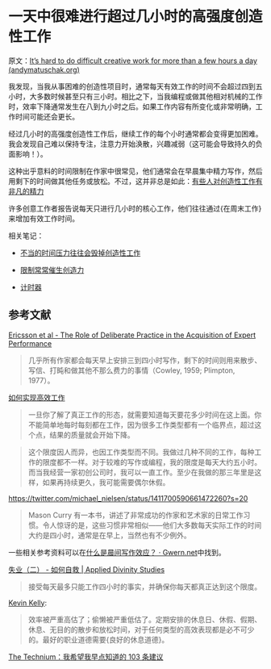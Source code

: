 # 一天中很难进行超过几小时的高强度创造性工作

原文：[It’s hard to do difficult creative work for more than a few hours a day (andymatuschak.org)](https://notes.andymatuschak.org/zEjyrAtUG7LbgKYWCBC1fpT)

我发现，当我从事困难的创造性项目时，通常每天有效工作的时间不会超过四到五小时，大多数时候甚至只有三小时。相比之下，当我编程或做其他相对机械的工作时，效率下降通常发生在八到九小时之后。如果工作内容有所变化或非常明确，工作时间可能还会更长。

经过几小时的高强度创造性工作后，继续工作的每个小时通常都会变得更加困难。我会发现自己难以保持专注，注意力开始涣散，兴趣减弱（这可能会导致持久的负面影响！）。

这种出乎意料的时间限制在作家中很常见，他们通常会在早晨集中精力写作，然后用剩下的时间做其他任务或放松。不过，这并非总是如此：[有些人对创造性工作有非凡的精力](https://notes.andymatuschak.org/zLxj4xVQa4ZQNH2kgX4NTaT)

许多创意工作者报告说每天只进行几小时的核心工作，他们往往通过{在周末工作}来增加有效工作时间。

相关笔记：

- [不当的时间压力往往会毁掉创造性工作](https://notes.andymatuschak.org/zv3oHi3CgUz3yjrKceuSznBQXYQeEWVW7KW)

- [限制常常催生创造力](https://notes.andymatuschak.org/zfsf2tFq4u5TuCgCMyWgFhwrTSMofHby1ae)

- [计时器](https://notes.andymatuschak.org/zYFrEDf9ipAe55K8FyCspt4)

## 参考文献

[Ericsson et al - The Role of Deliberate Practice in the Acquisition of Expert Performance](https://notes.andymatuschak.org/zEkCRJXM9NYCXxzFoDaNhL)

> 几乎所有作家都会每天早上安排三到四小时写作，剩下的时间则用来散步、写信、打盹和做其他不那么费力的事情（Cowley, 1959; Plimpton, 1977）。

[如何实现高效工作](http://paulgraham.com/hwh.html)

> 一旦你了解了真正工作的形态，就需要知道每天要花多少时间在这上面。你不能简单地每时每刻都在工作，因为很多工作类型都有一个临界点，超过这个点，结果的质量就会开始下降。

>

> 这个限度因人而异，也因工作类型而不同。我做过几种不同的工作，每种工作的限度都不一样。对于较难的写作或编程，我的限度是每天大约五小时。而当我经营一家初创公司时，我可以一直工作。至少在我做的那三年里是这样，如果再持续更久，我可能需要偶尔休假。

https://twitter.com/michael_nielsen/status/1411700590661472260?s=20

> Mason Curry 有一本书，讲述了非常成功的作家和艺术家的日常工作习惯。令人惊讶的是，这些习惯非常相似——他们大多数每天实际工作的时间大约是四小时，通常是在早上，当然也有不少例外。

一些相关参考资料可以在[什么是晨间写作效应？ · Gwern.net](https://www.gwern.net/Morning-writing)中找到。

[失业（二） - 如何自救 | Applied Divinity Studies](https://applieddivinitystudies.com/2020/09/03/quitting-II/)

> 接受每天最多只能工作四小时的事实，并确保你每天都真正达到这个限度。

[Kevin Kelly](https://notes.andymatuschak.org/zRW4hZmuiYpg2vbedUScDVU):

> 效率被严重高估了；偷懒被严重低估了。定期安排的休息日、休假、假期、休息、无目的的散步和放松时间，对于任何类型的高效表现都是必不可少的。最好的职业道德需要{良好的休息道德}。

[The Technium：我希望我早点知道的 103 条建议](https://kk.org/thetechnium/103-bits-of-advice-i-wish-i-had-known/)